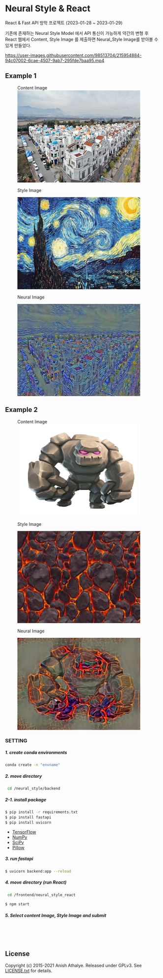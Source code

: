 # Neural Style & React

React & Fast API 방학 프로젝트 (2023-01-28 ~ 2023-01-29)

기존에 존재하는 Neural Style Model 에서 API 통신이 가능하게 약간의 변형 후 React 웹에서 Content, Style Image 를 제출하면 Neural_Style Image를 받아볼 수 있게 만들었다.



https://user-images.githubusercontent.com/98513704/215954884-94c07002-6cae-4507-9ab7-295fde7baa95.mp4


## Example 1

<figure class = "third">
   Content Image
<img src = "https://github.com/hankyuwon/neural-style/blob/main/backend/examples/gitimage/1.jpg" width = "400" height="300"/>
  
   Style Image
  
<img src = "https://github.com/hankyuwon/neural-style/blob/main/backend/examples/gitimage/2.jpg" width = "400" height="300"/>
  
   Neural Image
  
<img src = "https://github.com/hankyuwon/neural-style/blob/main/backend/examples/gitimage/3.jpg" width = "400" height="300"/>
</figure>

## Example 2
<figure class = "third">
  Content Image
<img src = "https://github.com/hankyuwon/neural-style/blob/main/backend/examples/gitimage/4.png" width = "400" height="300"/>
  
  Style Image
  
<img src = "https://github.com/hankyuwon/neural-style/blob/main/backend/examples/gitimage/5.jpg" width = "400" height="300"/>
  
  Neural Image
  
<img src = "https://github.com/hankyuwon/neural-style/blob/main/backend/examples/gitimage/6.jpg" width = "400" height="300"/>
</figure>


### SETTING

##### 1. create conda environments
```bash
conda create -n "envname"
```

##### 2. move directory
```bash
 cd /neural_style/backend
 ```
  ##### 2-1. install package
```bash
$ pip install -r requirements.txt
$ pip install fastapi
$ pip install uvicorn
```

* [TensorFlow](https://www.tensorflow.org/versions/master/get_started/os_setup.html#download-and-setup)
* [NumPy](https://github.com/numpy/numpy/blob/master/INSTALL.rst.txt)
* [SciPy](https://github.com/scipy/scipy/blob/master/INSTALL.rst.txt)
* [Pillow](http://pillow.readthedocs.io/en/3.3.x/installation.html#installation)


##### 3. run fastapi

```bash
$ uvicorn backend:app --reload
```

##### 4. move directory (run React)

```bash
 cd /frontend/neural_style_react
```
```bash
$ npm start
```

##### 5. Select content Image, Style Image and submit



</br></br></br>
## License

Copyright (c) 2015-2021 Anish Athalye. Released under GPLv3. See
[LICENSE.txt][license] for details.

[net]: https://www.vlfeat.org/matconvnet/models/imagenet-vgg-verydeep-19.mat
[paper]: http://arxiv.org/pdf/1508.06576v2.pdf
[l-bfgs]: https://en.wikipedia.org/wiki/Limited-memory_BFGS
[adam]: http://arxiv.org/abs/1412.6980
[ad]: https://en.wikipedia.org/wiki/Automatic_differentiation
[lengstrom-fast-style-transfer]: https://github.com/lengstrom/fast-style-transfer
[fast-neural-style]: https://arxiv.org/pdf/1603.08155v1.pdf
[license]: LICENSE.txt
